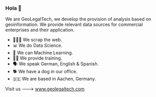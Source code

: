 ### Hola 👋

We are GeoLegalTech, we develop the provision of analysis based on geoinformation. We provide relevant data sources for commercial enterprises and their application.

- 👨🏼‍💻 We scrap the web.
- 📊    We do Data Science.
- 🤖    We can Machine Learning.
- 🧑‍🏫 We provide training.
- 🗣️    We speak German, English & Spanish.
- 🐕    We have a dog in our office.
- 🇩🇪    We are based in Aachen, Germany.

Visit us ---> www.geolegaltech.com

